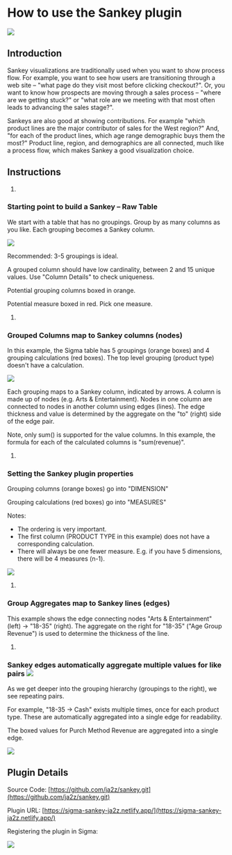 # How to use the Sankey plugin

![](RackMultipart20220811-1-tgekad_html_df0352d5d5edb19c.png)

## Introduction

Sankey visualizations are traditionally used when you want to show process flow. For example, you want to see how users are transitioning through a web site – "what page do they visit most before clicking checkout?". Or, you want to know how prospects are moving through a sales process – "where are we getting stuck?" or "what role are we meeting with that most often leads to advancing the sales stage?".

Sankeys are also good at showing contributions. For example "which product lines are the major contributor of sales for the West region?" And, "for each of the product lines, which age range demographic buys them the most?" Product line, region, and demographics are all connected, much like a process flow, which makes Sankey a good visualization choice.

## Instructions

1.
### Starting point to build a Sankey – Raw Table

We start with a table that has no groupings. Group by as many columns as you like. Each grouping becomes a Sankey column.

![](RackMultipart20220811-1-tgekad_html_5aa3cdcae3cdd44d.png)

Recommended: 3-5 groupings is ideal.

A grouped column should have low cardinality, between 2 and 15 unique values. Use "Column Details" to check uniqueness.

Potential grouping columns boxed in orange.

Potential measure boxed in red. Pick one measure.

1.
### Grouped Columns map to Sankey columns (nodes)

In this example, the Sigma table has 5 groupings (orange boxes) and 4 grouping calculations (red boxes). The top level grouping (product type) doesn't have a calculation.

![](RackMultipart20220811-1-tgekad_html_4b78437720736441.png)

Each grouping maps to a Sankey column, indicated by arrows. A column is made up of nodes (e.g. Arts & Entertainment). Nodes in one column are connected to nodes in another column using edges (lines). The edge thickness and value is determined by the aggregate on the "to" (right) side of the edge pair.

Note, only sum() is supported for the value columns. In this example, the formula for each of the calculated columns is "sum(revenue)".

1.
### Setting the Sankey plugin properties

Grouping columns (orange boxes) go into "DIMENSION"

Grouping calculations (red boxes) go into "MEASURES"

Notes:

- The ordering is very important.
- The first column (PRODUCT TYPE in this example) does not have a corresponding calculation.
- There will always be one fewer measure. E.g. if you have 5 dimensions, there will be 4 measures (n-1).

![](RackMultipart20220811-1-tgekad_html_df0d695f48e5e516.png)

1.
### Group Aggregates map to Sankey lines (edges)

This example shows the edge connecting nodes "Arts & Entertainment" (left) → "18-35" (right). The aggregate on the right for "18-35" ("Age Group Revenue") is used to determine the thickness of the line.

1.
### Sankey edges automatically aggregate multiple values for like pairs ![](RackMultipart20220811-1-tgekad_html_8e4d3f33089bea72.png)

As we get deeper into the grouping hierarchy (groupings to the right), we see repeating pairs.

For example, "18-35 → Cash" exists multiple times, once for each product type. These are automatically aggregated into a single edge for readability.

The boxed values for Purch Method Revenue are aggregated into a single edge.

![](RackMultipart20220811-1-tgekad_html_873f8c8ebefd2fcd.png)

## Plugin Details

Source Code: [https://github.com/ja2z/sankey.git](https://github.com/ja2z/sankey.git)

Plugin URL: [https://sigma-sankey-ja2z.netlify.app/](https://sigma-sankey-ja2z.netlify.app/)

Registering the plugin in Sigma:

![](RackMultipart20220811-1-tgekad_html_ac74106be3817d89.png)
